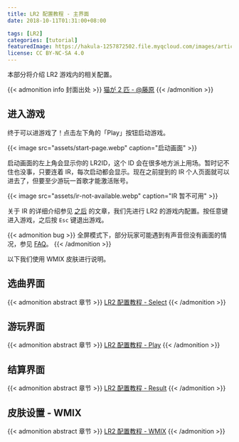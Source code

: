 ```yaml
---
title: LR2 配置教程 - 主界面
date: 2018-10-11T01:31:00+08:00

tags: [LR2]
categories: [tutorial]
featuredImage: https://hakula-1257872502.file.myqcloud.com/images/article-covers/65835281.webp
license: CC BY-NC-SA 4.0
---
```


本部分将介绍 LR2 游戏内的相关配置。

<!--more-->

{{< admonition info 封面出处 >}}
[猫が 2 匹 - @藤原](https://www.pixiv.net/artworks/65835281)
{{< /admonition >}}

## 进入游戏

终于可以进游戏了！点击左下角的「Play」按钮启动游戏。

{{< image src="assets/start-page.webp" caption="启动画面" >}}

启动画面的左上角会显示你的 LR2ID，这个 ID 会在很多地方派上用场。暂时记不住也没事，只要连着 IR，每次启动都会显示。现在之前提到的 IR 个人页面就可以进去了，但要至少游玩一首歌才能激活账号。

{{< image src="assets/ir-not-available.webp" caption="IR 暂不可用" >}}

关于 IR 的详细介绍参见 [之后](../internet-ranking) 的文章，我们先进行 LR2 的游戏内配置。按任意键进入游戏，之后按 `Esc` 键退出游戏。

{{< admonition bug >}}
全屏模式下，部分玩家可能遇到有声音但没有画面的情况，参见 [FAQ](../faq/#27-全屏有声音但没有画面)。
{{< /admonition >}}

以下我们使用 WMIX 皮肤进行说明。

## 选曲界面

{{< admonition abstract 章节 >}}
[LR2 配置教程 - Select](../select/)
{{< /admonition >}}

## 游玩界面

{{< admonition abstract 章节 >}}
[LR2 配置教程 - Play](../play/)
{{< /admonition >}}

## 结算界面

{{< admonition abstract 章节 >}}
[LR2 配置教程 - Result](../result/)
{{< /admonition >}}

## 皮肤设置 - WMIX

{{< admonition abstract 章节 >}}
[LR2 配置教程 - WMIX](../wmix/)
{{< /admonition >}}
